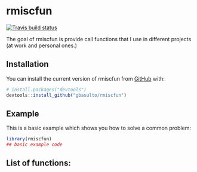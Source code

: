 
<!-- README.md is generated from README.Rmd. Please edit that file -->
rmiscfun
========

<!-- badges: start -->
[![Travis build status](https://travis-ci.org/gbasulto/rmiscfun.svg?branch=master)](https://travis-ci.org/gbasulto/rmiscfun) <!-- badges: end -->

The goal of rmiscfun is provide call functions that I use in different projects (at work and personal ones.)

Installation
------------

You can install the current version of rmiscfun from [GitHub](https://github.com/) with:

``` r
# install.packages("devtools")
devtools::install_github("gbasulto/rmiscfun")
```

Example
-------

This is a basic example which shows you how to solve a common problem:

``` r
library(rmiscfun)
## basic example code
```

List of functions:
------------------
